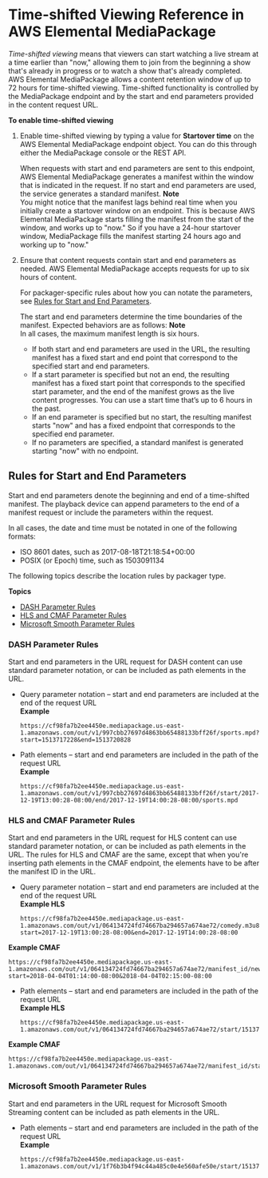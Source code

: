 # Time\-shifted Viewing Reference in AWS Elemental MediaPackage<a name="time-shifted"></a>

*Time\-shifted viewing* means that viewers can start watching a live stream at a time earlier than "now," allowing them to join from the beginning a show that's already in progress or to watch a show that's already completed\. AWS Elemental MediaPackage allows a content retention window of up to 72 hours for time\-shifted viewing\. Time\-shifted functionality is controlled by the MediaPackage endpoint and by the start and end parameters provided in the content request URL\. 

**To enable time\-shifted viewing**

1. Enable time\-shifted viewing by typing a value for **Startover time** on the AWS Elemental MediaPackage endpoint object\. You can do this through either the MediaPackage console or the REST API\. 

   When requests with start and end parameters are sent to this endpoint, AWS Elemental MediaPackage generates a manifest within the window that is indicated in the request\. If no start and end parameters are used, the service generates a standard manifest\.
**Note**  
You might notice that the manifest lags behind real time when you initially create a startover window on an endpoint\. This is because AWS Elemental MediaPackage starts filling the manifest from the start of the window, and works up to "now\." So if you have a 24\-hour startover window, MediaPackage fills the manifest starting 24 hours ago and working up to "now\."

1. Ensure that content requests contain start and end parameters as needed\. AWS Elemental MediaPackage accepts requests for up to six hours of content\. 

   For packager\-specific rules about how you can notate the parameters, see [Rules for Start and End Parameters](#start-and-end-parameters-rules)\.

   The start and end parameters determine the time boundaries of the manifest\. Expected behaviors are as follows:
**Note**  
In all cases, the maximum manifest length is six hours\.
   + If both start and end parameters are used in the URL, the resulting manifest has a fixed start and end point that correspond to the specified start and end parameters\.
   + If a start parameter is specified but not an end, the resulting manifest has a fixed start point that corresponds to the specified start parameter, and the end of the manifest grows as the live content progresses\. You can use a start time that’s up to 6 hours in the past\.
   + If an end parameter is specified but no start, the resulting manifest starts "now" and has a fixed endpoint that corresponds to the specified end parameter\.
   + If no parameters are specified, a standard manifest is generated starting "now" with no endpoint\.

## Rules for Start and End Parameters<a name="start-and-end-parameters-rules"></a>

Start and end parameters denote the beginning and end of a time\-shifted manifest\. The playback device can append parameters to the end of a manifest request or include the parameters within the request\. 

In all cases, the date and time must be notated in one of the following formats:
+ ISO 8601 dates, such as 2017\-08\-18T21:18:54\+00:00
+ POSIX \(or Epoch\) time, such as 1503091134

The following topics describe the location rules by packager type\.

**Topics**
+ [DASH Parameter Rules](#parameter-rules-dash)
+ [HLS and CMAF Parameter Rules](#allowed-parameter-location-hls)
+ [Microsoft Smooth Parameter Rules](#allowed-parameter-location-mss)

### DASH Parameter Rules<a name="parameter-rules-dash"></a>

Start and end parameters in the URL request for DASH content can use standard parameter notation, or can be included as path elements in the URL\. 
+ Query parameter notation – start and end parameters are included at the end of the request URL  
**Example**  

  ```
  https://cf98fa7b2ee4450e.mediapackage.us-east-1.amazonaws.com/out/v1/997cbb27697d4863bb65488133bff26f/sports.mpd?start=1513717228&end=1513720828
  ```
+ Path elements – start and end parameters are included in the path of the request URL  
**Example**  

  ```
  https://cf98fa7b2ee4450e.mediapackage.us-east-1.amazonaws.com/out/v1/997cbb27697d4863bb65488133bff26f/start/2017-12-19T13:00:28-08:00/end/2017-12-19T14:00:28-08:00/sports.mpd
  ```

### HLS and CMAF Parameter Rules<a name="allowed-parameter-location-hls"></a>

Start and end parameters in the URL request for HLS content can use standard parameter notation, or can be included as path elements in the URL\. The rules for HLS and CMAF are the same, except that when you're inserting path elements in the CMAF endpoint, the elements have to be after the manifest ID in the URL\.
+ Query parameter notation – start and end parameters are included at the end of the request URL  
**Example HLS**  

  ```
  https://cf98fa7b2ee4450e.mediapackage.us-east-1.amazonaws.com/out/v1/064134724fd74667ba294657a674ae72/comedy.m3u8?start=2017-12-19T13:00:28-08:00&end=2017-12-19T14:00:28-08:00
  ```  
**Example CMAF**  

  ```
  https://cf98fa7b2ee4450e.mediapackage.us-east-1.amazonaws.com/out/v1/064134724fd74667ba294657a674ae72/manifest_id/news.m3u8?start=2018-04-04T01:14:00-08:00&2018-04-04T02:15:00-08:00
  ```
+ Path elements – start and end parameters are included in the path of the request URL  
**Example HLS**  

  ```
  https://cf98fa7b2ee4450e.mediapackage.us-east-1.amazonaws.com/out/v1/064134724fd74667ba294657a674ae72/start/1513717228/end/1513720828/comedy.m3u8
  ```  
**Example CMAF**  

  ```
  https://cf98fa7b2ee4450e.mediapackage.us-east-1.amazonaws.com/out/v1/064134724fd74667ba294657a674ae72/manifest_id/start/1522807213/end/1522800013/news.m3u8
  ```

### Microsoft Smooth Parameter Rules<a name="allowed-parameter-location-mss"></a>

Start and end parameters in the URL request for Microsoft Smooth Streaming content can be included as path elements in the URL\. 
+ Path elements – start and end parameters are included in the path of the request URL  
**Example**  

  ```
  https://cf98fa7b2ee4450e.mediapackage.us-east-1.amazonaws.com/out/v1/1f76b3b4f94c44a485c0e4e560afe50e/start/1513717228/end/1513720828/drama.ism/Manifest
  ```